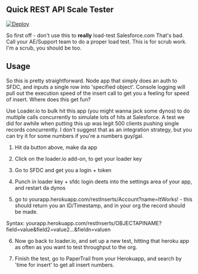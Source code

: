 Quick REST API Scale Tester
-----------
[![Deploy](https://www.herokucdn.com/deploy/button.svg)](https://heroku.com/deploy?template=https://github.com/cowie/apiTester)

So first off - don't use this to **really** load-test Salesforce.com That's bad. Call your AE/Support team to do a proper load test. This is for scrub work. I'm a scrub, you should be too.


Usage
-----------
So this is pretty straightforward. Node app that simply does an auth to SFDC, and inputs a single row into 'specified object'. Console logging will pull out the execution speed of the insert call to get you a feeling for speed of insert. Where does this get fun?

Use Loader.io to bulk hit this app (you might wanna jack some dynos) to do multiple calls concurrently to simulate lots of hits at Salesforce. A test we did for awhile when putting this up was legit 500 clients pushing single records concurrently. I don't suggest that as an integration strategy, but you can try it for some numbers if you're a numbers guy/gal. 

1) Hit da button above, make da app

2) Click on the loader.io add-on, to get your loader key

3) Go to SFDC and get you a login + token

4) Punch in loader key + sfdc login deets into the settings area of your app, and restart da dynos

5) go to yourapp.herokuapp.com/restInserts/Account?name=ItWorks! - this should return you an ID/Timestamp, and in your org the record should be made.

Syntax: yourapp.herokuapp.com/restInserts/OBJECTAPINAME?field=value&field2=value2...&fieldn=valuen

6) Now go back to loader.io, and set up a new test, hitting that heroku app as often as you want to test throughput to the org.

7) Finish the test, go to PaperTrail from your Herokuapp, and search by 'time for insert' to get all insert numbers.